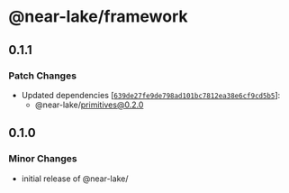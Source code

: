 # @near-lake/framework

## 0.1.1

### Patch Changes

- Updated dependencies [[`639de27fe9de798ad101bc7812ea38e6cf9cd5b5`](https://github.com/near/near-lake-framework-js/commit/639de27fe9de798ad101bc7812ea38e6cf9cd5b5)]:
  - @near-lake/primitives@0.2.0

## 0.1.0

### Minor Changes

- initial release of @near-lake/
